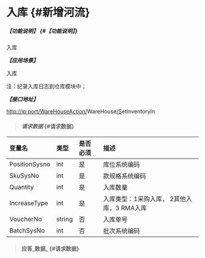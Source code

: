 # 入库 {#新增河流}

##### _【功能说明】_ {#【功能说明】}

入库

_**【应用场景】**_

入库

注：纪录入库日志到仓库模块中；

_**【接口地址】**_

[http://ip:port/WareHouseAction/](http://ip:port/HMAction/River/AddRiver)WareHouse[/S](http://ip:port/HMAction/River/AddRiver)etInventoryIn

> #### _请求数据_ {#请求数据}

| 变量名 | 类型 | 是否必须 | 描述 |
| :--- | :--- | :--- | :--- |
| PositionSysno | int | 是 | 库位系统编码 |
| SkuSysNo | int | 是 | 款规格系统编码 |
| Quantity | int | 是 | 入库数量 |
| IncreaseType | int | 是 | 入库类型：1采购入库， 2其他入库，3 RMA入库 |
| VoucherNo | string | 否 | 入库单号 |
| BatchSysNo | int | 否 | 批次系统编码 |

> #### 应答_数据_ {#请求数据}



